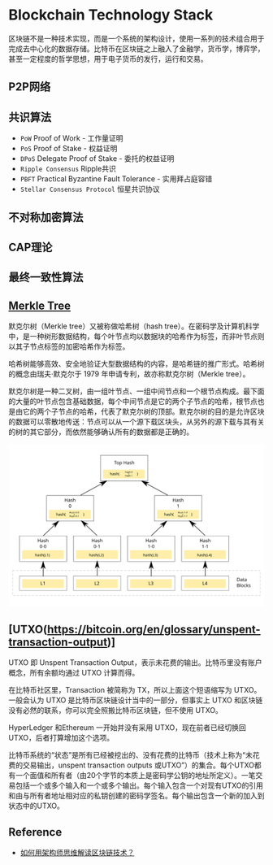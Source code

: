 # Blockchain Technology Stack

区块链不是一种技术实现，而是一个系统的架构设计，使用一系列的技术组合用于完成去中心化的数据存储。比特币在区块链之上融入了金融学，货币学，博弈学，甚至一定程度的哲学思想，用于电子货币的发行，运行和交易。

## P2P网络

## 共识算法

 * `PoW` Proof of Work - 工作量证明
 * `PoS` Proof of Stake - 权益证明
 * `DPoS` Delegate Proof of Stake - 委托的权益证明
 * `Ripple Consensus` Ripple共识
 * `PBFT` Practical Byzantine Fault Tolerance - 实用拜占庭容错
 * `Stellar Consensus Protocol` 恒星共识协议

## 不对称加密算法

## CAP理论

## 最终一致性算法

## [Merkle Tree](https://en.wikipedia.org/wiki/Merkle_tree)

默克尔树（Merkle tree）又被称做哈希树（hash tree）。在密码学及计算机科学中，是一种树形数据结构，每个叶节点均以数据块的哈希作为标签，而非叶节点则以其子节点标签的加密哈希作为标签。

哈希树能够高效、安全地验证大型数据结构的内容，是哈希链的推广形式。哈希树的概念由瑞夫·默克尔于 1979 年申请专利，故亦称默克尔树（Merkle tree）。

默克尔树是一种二叉树，由一组叶节点、一组中间节点和一个根节点构成。最下面的大量的叶节点包含基础数据，每个中间节点是它的两个子节点的哈希，根节点也是由它的两个子节点的哈希，代表了默克尔树的顶部。默克尔树的目的是允许区块的数据可以零散地传送：节点可以从一个源下载区块头，从另外的源下载与其有关的树的其它部分，而依然能够确认所有的数据都是正确的。

![Merkle Tree](./Merkle_Tree.svg)

## [UTXO(https://bitcoin.org/en/glossary/unspent-transaction-output)]

UTXO 即 Unspent Transaction Output，表示未花费的输出。比特币里没有账户概念，所有余额均通过 UTXO 计算而得。

在比特币社区里，Transaction 被简称为 TX，所以上面这个短语缩写为 UTXO。一般会认为 UTXO 是比特币区块链设计当中的一部分，但事实上 UTXO 和区块链没有必然的联系，你可以完全照搬比特币区块链，但不使用 UTXO。

HyperLedger 和Ethereum 一开始并没有采用 UTXO，现在前者已经切换回 UTXO，后者打算增加这个选项。

比特币系统的“状态”是所有已经被挖出的、没有花费的比特币（技术上称为“未花费的交易输出，unspent transaction outputs 或UTXO”）的集合。每个UTXO都有一个面值和所有者（由20个字节的本质上是密码学公钥的地址所定义）。一笔交易包括一个或多个输入和一个或多个输出。每个输入包含一个对现有UTXO的引用和由与所有者地址相对应的私钥创建的密码学签名。每个输出包含一个新的加入到状态中的UTXO。

## Reference
 * [如何用架构师思维解读区块链技术？](https://mp.weixin.qq.com/s/jyXsazsCGbStJFVT7el9vg)